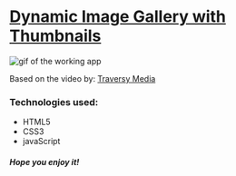 # [Dynamic Image Gallery with Thumbnails](https://elena-in-code.github.io/Image-gallery-thumbnails/ "live sample")


![](https://user-images.githubusercontent.com/30567608/35387171-f50844d6-01ce-11e8-8524-d66b66f4d11e.gif "gif of the working app")



Based on the video by:
	[Traversy Media](https://www.youtube.com/watch?time_continue=9&v=afoxd5b0bJo "see the full tutorial and make your own")
	

### Technologies used: 

+ HTML5
+ CSS3
+ javaScript

##### Hope you enjoy it!
